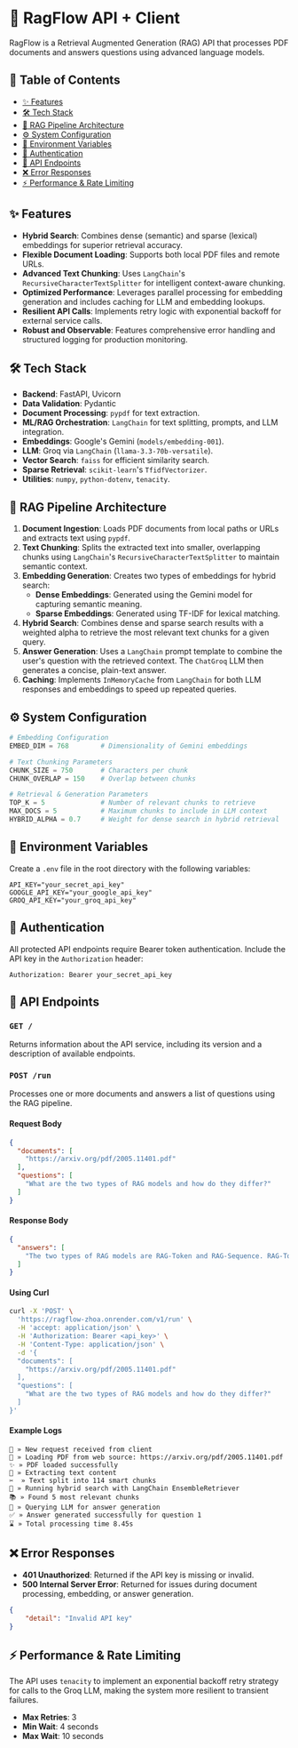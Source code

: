 # 🚀 RagFlow API + Client

RagFlow is a Retrieval Augmented Generation (RAG) API that processes PDF documents and answers questions using advanced language models.

## 📑 Table of Contents

- [✨ Features](#-features)
- [🛠️ Tech Stack](#️-tech-stack)
- [🔄 RAG Pipeline Architecture](#-rag-pipeline-architecture)
- [⚙️ System Configuration](#️-system-configuration)
- [🔑 Environment Variables](#-environment-variables)
- [🔐 Authentication](#-authentication)
- [📡 API Endpoints](#-api-endpoints)
- [❌ Error Responses](#-error-responses)
- [⚡️ Performance & Rate Limiting](#️-performance--rate-limiting)

## ✨ Features

- **Hybrid Search**: Combines dense (semantic) and sparse (lexical) embeddings for superior retrieval accuracy.
- **Flexible Document Loading**: Supports both local PDF files and remote URLs.
- **Advanced Text Chunking**: Uses `LangChain`'s `RecursiveCharacterTextSplitter` for intelligent context-aware chunking.
- **Optimized Performance**: Leverages parallel processing for embedding generation and includes caching for LLM and embedding lookups.
- **Resilient API Calls**: Implements retry logic with exponential backoff for external service calls.
- **Robust and Observable**: Features comprehensive error handling and structured logging for production monitoring.

## 🛠️ Tech Stack

- **Backend**: FastAPI, Uvicorn
- **Data Validation**: Pydantic
- **Document Processing**: `pypdf` for text extraction.
- **ML/RAG Orchestration**: `LangChain` for text splitting, prompts, and LLM integration.
- **Embeddings**: Google's Gemini (`models/embedding-001`).
- **LLM**: Groq via `LangChain` (`llama-3.3-70b-versatile`).
- **Vector Search**: `faiss` for efficient similarity search.
- **Sparse Retrieval**: `scikit-learn`'s `TfidfVectorizer`.
- **Utilities**: `numpy`, `python-dotenv`, `tenacity`.

## 🔄 RAG Pipeline Architecture

1.  **Document Ingestion**: Loads PDF documents from local paths or URLs and extracts text using `pypdf`.
2.  **Text Chunking**: Splits the extracted text into smaller, overlapping chunks using `LangChain`'s `RecursiveCharacterTextSplitter` to maintain semantic context.
3.  **Embedding Generation**: Creates two types of embeddings for hybrid search:
    -   **Dense Embeddings**: Generated using the Gemini model for capturing semantic meaning.
    -   **Sparse Embeddings**: Generated using TF-IDF for lexical matching.
4.  **Hybrid Search**: Combines dense and sparse search results with a weighted alpha to retrieve the most relevant text chunks for a given query.
5.  **Answer Generation**: Uses a `LangChain` prompt template to combine the user's question with the retrieved context. The `ChatGroq` LLM then generates a concise, plain-text answer.
6.  **Caching**: Implements `InMemoryCache` from `LangChain` for both LLM responses and embeddings to speed up repeated queries.

## ⚙️ System Configuration

```python
# Embedding Configuration
EMBED_DIM = 768        # Dimensionality of Gemini embeddings

# Text Chunking Parameters
CHUNK_SIZE = 750       # Characters per chunk
CHUNK_OVERLAP = 150    # Overlap between chunks

# Retrieval & Generation Parameters
TOP_K = 5              # Number of relevant chunks to retrieve
MAX_DOCS = 5           # Maximum chunks to include in LLM context
HYBRID_ALPHA = 0.7     # Weight for dense search in hybrid retrieval
```

## 🔑 Environment Variables

Create a `.env` file in the root directory with the following variables:

```env
API_KEY="your_secret_api_key"
GOOGLE_API_KEY="your_google_api_key"
GROQ_API_KEY="your_groq_api_key"
```

## 🔐 Authentication

All protected API endpoints require Bearer token authentication. Include the API key in the `Authorization` header:

```http
Authorization: Bearer your_secret_api_key
```

## 📡 API Endpoints

### `GET /`

Returns information about the API service, including its version and a description of available endpoints.

### `POST /run`

Processes one or more documents and answers a list of questions using the RAG pipeline.

#### Request Body

```json
{
  "documents": [
    "https://arxiv.org/pdf/2005.11401.pdf"
  ],
  "questions": [
    "What are the two types of RAG models and how do they differ?"
  ]
}
```

#### Response Body

```json
{
  "answers": [
    "The two types of RAG models are RAG-Token and RAG-Sequence. RAG-Token models treat each token as a latent variable and can be trained end-to-end, while RAG-Sequence models treat each document as a latent variable and use a more straightforward training process. RAG-Sequence models generally outperform RAG-Token models on tasks like open-domain question answering."
  ]
}
```

#### Using Curl

```bash
curl -X 'POST' \
  'https://ragflow-zhoa.onrender.com/v1/run' \
  -H 'accept: application/json' \
  -H 'Authorization: Bearer <api_key>' \
  -H 'Content-Type: application/json' \
  -d '{
  "documents": [
    "https://arxiv.org/pdf/2005.11401.pdf"
  ],
  "questions": [
    "What are the two types of RAG models and how do they differ?"
  ]
}'
```

#### Example Logs

```
🚀 » New request received from client
📑 » Loading PDF from web source: https://arxiv.org/pdf/2005.11401.pdf
✨ » PDF loaded successfully
📝 » Extracting text content
✂️  » Text split into 114 smart chunks
🔎 » Running hybrid search with LangChain EnsembleRetriever
📚 » Found 5 most relevant chunks
🤖 » Querying LLM for answer generation
✅ » Answer generated successfully for question 1
⌛ » Total processing time 8.45s
```

## ❌ Error Responses

-   **401 Unauthorized**: Returned if the API key is missing or invalid.
-   **500 Internal Server Error**: Returned for issues during document processing, embedding, or answer generation.

```json
{
    "detail": "Invalid API key"
}
```

## ⚡️ Performance & Rate Limiting

The API uses `tenacity` to implement an exponential backoff retry strategy for calls to the Groq LLM, making the system more resilient to transient failures.

-   **Max Retries**: 3
-   **Min Wait**: 4 seconds
-   **Max Wait**: 10 seconds
